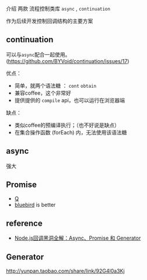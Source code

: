 


介绍 两款 流程控制类库 `async` , `continuation`

作为后续开发控制回调结构的主要方案


continuation
----

可以与`async`配合一起使用。(https://github.com/BYVoid/continuation/issues/17)


优点：
 - 简单，就两个语法糖 ： `cont` `obtain`
 - 兼容coffee，这个非常好
 - 提供提供的 `compile` api，也可以运行在浏览器端


缺点：

 - 类似coffee的预编译执行；（也不好说是缺点）
 - 在集合操作函数 (forEach) 内，无法使用该语法糖

async
----

  强大

Promise
----

 - [Q]()
 - [bluebird](https://github.com/petkaantonov/bluebird/) is better

reference
----

 - [Node.js回调黑洞全解：Async、Promise 和 Generator](http://zhuanlan.zhihu.com/thefrontendperiodicals/19750470)


Generator
----

http://yunpan.taobao.com/share/link/92G4l0a3Kj